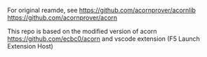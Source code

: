 For original reamde, see https://github.com/acornprover/acornlib https://github.com/acornprover/acorn

This repo is based on the modified version of acorn https://github.com/ecbc0/acorn and vscode extension (F5 Launch Extension Host)